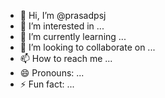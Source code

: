 - 👋 Hi, I’m @prasadpsj
- 👀 I’m interested in ...
- 🌱 I’m currently learning ...
- 💞️ I’m looking to collaborate on ...
- 📫 How to reach me ...
- 😄 Pronouns: ...
- ⚡ Fun fact: ...

<!---
prasadpsj/prasadpsj is a ✨ special ✨ repository because its `README.md` (this file) appears on your GitHub profile.
You can click the Preview link to take a look at your changes.
--->
